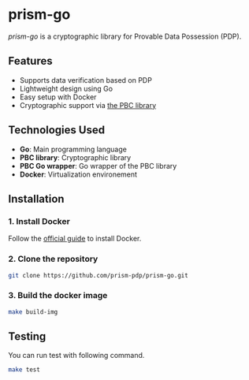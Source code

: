 # prism-go

*prism-go* is a cryptographic library for Provable Data Possession (PDP).

## Features

- Supports data verification based on PDP
- Lightweight design using Go
- Easy setup with Docker
- Cryptographic support via [the PBC library](https://crypto.stanford.edu/pbc/)

## Technologies Used

- **Go**: Main programming language
- **PBC library**: Cryptographic library
- **PBC Go wrapper**: Go wrapper of the PBC library 
- **Docker**: Virtualization environement

## Installation

### 1. Install Docker

Follow the [official guide](https://docs.docker.com/get-docker/) to install Docker.

### 2. Clone the repository

```bash
git clone https://github.com/prism-pdp/prism-go.git
```

### 3. Build the docker image

```bash
make build-img
```

## Testing

You can run test with following command.

```sh
make test
```

